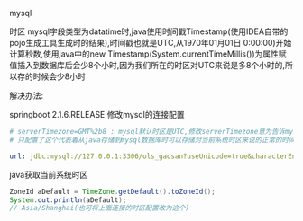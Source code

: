 mysql

时区
mysql字段类型为datatime时,java使用时间戳Timestamp(使用IDEA自带的pojo生成工具生成时的结果),时间戳也就是UTC,从1970年01月01日 0:00:00)开始计算秒数,使用java中的new Timestamp(System.currentTimeMillis())为属性赋值插入到数据库后会少8个小时,因为我们所在的时区对UTC来说是多8个小时的,所以存的时候会少8小时

解决办法:

springboot 2.1.6.RELEASE 修改mysql的连接配置 

```yml
# serverTimezone=GMT%2b8 : mysql默认时区是UTC,修改serverTimezone意为告诉mysql服务器我使用的是哪个时区,这样存时间就会按照本地时区存储
# 只配置了这个代表着从java存储到mysql数据库时可以存储对当前系统时区来说的正常的时间,但是获取时还是会少8小时,并且还需格式化显示 ,在javabean的属性上添加注解     @JsonFormat(pattern = "yyyy-MM-dd HH:mm:ss", timezone="GMT+8"),pattern:格式化 timezone:时区,在将数据库中的数据映射到javabean上时按照指定的时区赋值

url: jdbc:mysql://127.0.0.1:3306/ols_gaosan?useUnicode=true&characterEncoding=utf-8&useSSL=false&serverTimezone=GMT%2b8&allowPublicKeyRetrieval=true
```

java获取当前系统时区

```java
ZoneId aDefault = TimeZone.getDefault().toZoneId();
System.out.println(aDefault);
// Asia/Shanghai(也可将上面连接的时区配置改为这个)
```

